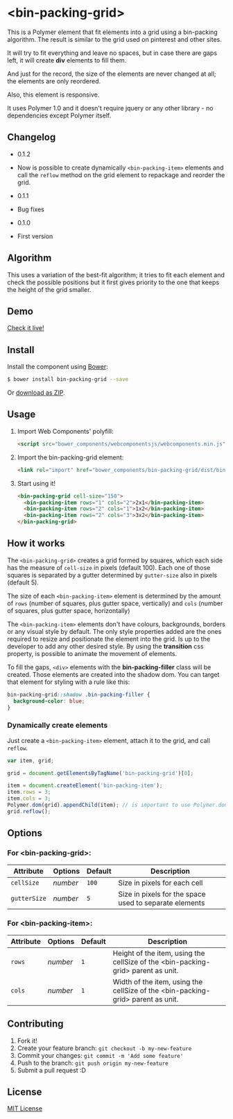 # &lt;bin-packing-grid&gt;

This is a Polymer element that fit elements into a grid using a bin-packing algorithm. The result is similar to the grid used on pinterest and other sites.

It will try to fit everything and leave no spaces, but in case there are gaps left, it will create **div** elements to fill them.

And just for the record, the size of the elements are never changed at all; the elements are only reordered.

Also, this element is responsive.

It uses Polymer 1.0 and it doesn't require jquery or any other library - no dependencies except Polymer itself.

## Changelog

* 0.1.2
 - Now is possible to create dynamically `<bin-packing-item>` elements and call the `reflow` method on the grid element to repackage and reorder the grid.
* 0.1.1
 - Bug fixes
* 0.1.0
 - First version

## Algorithm

This uses a variation of the best-fit algorithm; it tries to fit each element and check the possible positions but it first gives priority to the one that keeps the height of the grid smaller.

## Demo

[Check it live!](http://chris-l.github.io/bin-packing-grid)

## Install

Install the component using [Bower](http://bower.io/):

```sh
$ bower install bin-packing-grid --save
```

Or [download as ZIP](https://github.com/chris-l/bin-packing-grid/archive/master.zip).

## Usage

1. Import Web Components' polyfill:

    ```html
    <script src="bower_components/webcomponentsjs/webcomponents.min.js"></script>
    ```

2. Import the bin-packing-grid element:

    ```html
    <link rel="import" href="bower_components/bin-packing-grid/dist/bin-packing-grid.html">
    ```

3. Start using it!

    ```html
    <bin-packing-grid cell-size="150">
      <bin-packing-item rows="1" cols="2">2x1</bin-packing-item>
      <bin-packing-item rows="2" cols="1">1x2</bin-packing-item>
      <bin-packing-item rows="2" cols="3">3x2</bin-packing-item>
    </bin-packing-grid>
    ```

## How it works

The `<bin-packing-grid>` creates a grid formed by squares, which each side has the measure of `cell-size` in pixels (default 100). Each one of those squares is separated by a gutter determined by `gutter-size` also in pixels (default 5).

The size of each `<bin-packing-item>` element is determined by the amount of `rows` (number of squares, plus gutter space, vertically) and `cols` (number of squares, plus gutter space, horizontally)

The `<bin-packing-item>` elements don't have colours, backgrounds, borders or any visual style by default. The only style properties added are the ones required to resize and positionate the element into the grid.
Is up to the developer to add any other desired style. By using the **transition** css property, is possible to animate the movement of elements.

To fill the gaps, `<div>` elements with the **bin-packing-filler** class will be created. Those elements are created into the shadow dom. You can target that element for styling with a rule like this:

```css
bin-packing-grid::shadow .bin-packing-filler {
  background-color: blue;
}
```

### Dynamically create elements

Just create a `<bin-packing-item>` element, attach it to the grid, and call `reflow`.

```javascript
var item, grid;

grid = document.getElementsByTagName('bin-packing-grid')[0];

item = document.createElement('bin-packing-item');
item.rows = 3;
item.cols = 3;
Polymer.dom(grid).appendChild(item); // is important to use Polymer.dom()
grid.reflow();
```

## Options

### For &lt;bin-packing-grid&gt;:

Attribute     | Options     | Default      | Description
---           | ---         | ---          | ---
`cellSize`    | *number*    | `100`        | Size in pixels for each cell
`gutterSize`  | *number*    | `5`          | Size in pixels for the space used to separate elements

### For &lt;bin-packing-item&gt;:

Attribute     | Options     | Default      | Description
---           | ---         | ---          | ---
`rows`        | *number*    | `1`          | Height of the item, using the cellSize of the &lt;bin-packing-grid&gt; parent as unit.
`cols`        | *number*    | `1`          | Width of the item, using the cellSize of the &lt;bin-packing-grid&gt; parent as unit.

## Contributing

1. Fork it!
2. Create your feature branch: `git checkout -b my-new-feature`
3. Commit your changes: `git commit -m 'Add some feature'`
4. Push to the branch: `git push origin my-new-feature`
5. Submit a pull request :D

## License

[MIT License](http://opensource.org/licenses/MIT)
